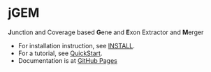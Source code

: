 # jGEM
**J**unction and Coverage based **G**ene and **E**xon Extractor and **M**erger

- For installation instruction, see [INSTALL](doc/install.rst).
- For a tutorial, see [QuickStart](doc/quickstart.ipynb).
- Documentation is at [GitHub Pages](http://kensugino.github.io/jGEM/)